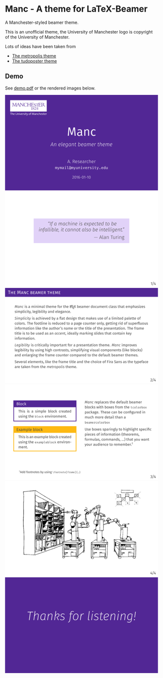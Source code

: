 
# Manc - A theme for LaTeX-Beamer

A Manchester-styled beamer theme.

This is an unofficial theme, the University of Manchester logo is copyright of the University of Manchester.

Lots of ideas have been taken from

 - [The metropolis theme](https://github.com/matze/mtheme)
 - [The tudoposter theme](https://github.com/MaxNoe/tudoposter)

## Demo

See [demo.pdf](./demo.pdf) or the rendered images below.

![demo_00](./demo_00.png)
![demo_01](./demo_01.png)
![demo_02](./demo_02.png)
![demo_03](./demo_03.png)
![demo_04](./demo_04.png)
![demo_04](./demo_05.png)

